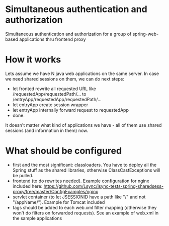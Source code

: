 Simultaneous authentication and authorization
=============================================

Simultaneous authentication and authorization for a group of spring-web-based applications thru frontend proxy

How it works
============

Lets assume we have N java web applications on the same server. In case we need shared sessions on them, we can do next steps:

- let fronted rewrite all requested URL like /requestedApp/requestedPath/... to /entryApp/requestedApp/requestedPath/...
- let entryApp create session wrapper
- let entryApp internally forward request to requestedApp
- done.
 
It doesn't matter what kind of applications we have - all of them use shared sessions (and information in them) now.
                                                    

What should be configured
=========================

- first and the most significant: classloaders. You have to deploy all the Spring stuff as the shared libraries, otherwise ClassCastExceptions will be pulled.
- frontend (to do rewrites needed). Example configuration for nginx included here: https://github.com/Lsync/lsync-tests-spring-sharedsess-proxy/tree/master/ConfigExamples/nginx
- servlet container (to let JSESSIONID have a path like "/" and not "/appName/"). Example for Tomcat included
- <dispatcher /> tags should be added to each web.xml filter mapping (otherwise they won't do filters on forwarded requests). See an example of web.xml in the sample applications
